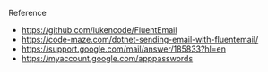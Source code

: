 Reference 
- https://github.com/lukencode/FluentEmail
- https://code-maze.com/dotnet-sending-email-with-fluentemail/
- https://support.google.com/mail/answer/185833?hl=en
- https://myaccount.google.com/apppasswords
